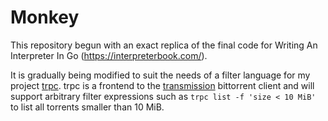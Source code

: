 # Monkey

This repository begun with an exact replica of the final code for
Writing An Interpreter In Go (https://interpreterbook.com/).

It is gradually being modified to suit the needs of a filter language
for my project [trpc](https://github.com/shric/trpc). trpc is a frontend to the
[transmission](https://transmissionbt.com/) bittorrent client and will support 
arbitrary filter expressions such as `trpc list -f 'size < 10 MiB'` to list all
torrents smaller than 10 MiB.
